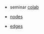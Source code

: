 * seminar [colab](https://colab.research.google.com/drive/1f-j5Zum7M-gjEdpR7AzXZcCDs17294Ei?usp=sharing)
 
 
* [nodes](https://dl.dropboxusercontent.com/s/39k4aj05dbkbz8g/edges.csv) 
* [edges](https://dl.dropboxusercontent.com/s/jt3fie6aedewirf/nodes.tsv) 